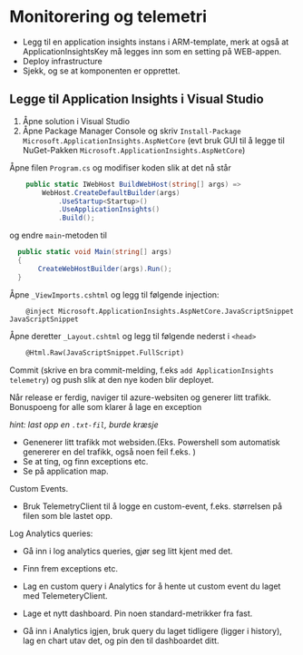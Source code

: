 # Monitorering og telemetri
- Legg til en application insights instans i ARM-template, merk at også at ApplicationInsightsKey må legges inn som en setting på WEB-appen.
- Deploy infrastructure
- Sjekk, og se at komponenten er opprettet.

## Legge til Application Insights i Visual Studio
1. Åpne solution i Visual Studio
2. Åpne Package Manager Console og skriv `Install-Package Microsoft.ApplicationInsights.AspNetCore` (evt bruk GUI til å legge til NuGet-Pakken `Microsoft.ApplicationInsights.AspNetCore`)

Åpne filen `Program.cs` og modifiser koden slik at det nå står
```c#
    public static IWebHost BuildWebHost(string[] args) =>
        WebHost.CreateDefaultBuilder(args)
            .UseStartup<Startup>()
            .UseApplicationInsights()
            .Build();
```
og endre `main`-metoden til
```c#
  public static void Main(string[] args)
  {
       CreateWebHostBuilder(args).Run();
  }
```

Åpne `_ViewImports.cshtml` og legg til følgende injection:
```
    @inject Microsoft.ApplicationInsights.AspNetCore.JavaScriptSnippet JavaScriptSnippet
```

Åpne deretter `_Layout.cshtml` og legg til følgende nederst i `<head>`
```html
    @Html.Raw(JavaScriptSnippet.FullScript)
```

Commit (skrive en bra commit-melding, f.eks `add ApplicationInsights telemetry`) og push slik at den nye koden blir deployet. 

Når release er ferdig, naviger til azure-websiten og generer litt trafikk. Bonuspoeng for alle som klarer å lage en exception 

_hint: last opp en `.txt-fil`, burde kræsje_



- Genenerer litt trafikk mot websiden.(Eks. Powershell som automatisk genererer en del trafikk, også noen feil f.eks. )
- Se at ting, og finn exceptions etc.
- Se på application map.

Custom Events.
- Bruk TelemetryClient til å logge en custom-event, f.eks. størrelsen på filen som ble lastet opp.

Log Analytics queries:
- Gå inn i log analytics queries, gjør seg litt kjent med det.
- Finn frem exceptions etc.
- Lag en custom query i Analytics for å hente ut custom event du laget med TelemeteryClient.

- Lage et nytt dashboard. Pin noen standard-metrikker fra fast.
- Gå inn i Analytics igjen, bruk query du laget tidligere (ligger i history), lag en chart utav det, og pin den til dashboardet ditt.
